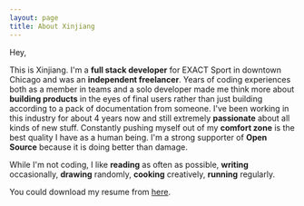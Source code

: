 ```yaml
---
layout: page
title: About Xinjiang 
---
```



Hey,

This is Xinjiang.  I'm a **full stack developer** for EXACT Sport in downtown Chicago and was an **independent freelancer**. Years of coding experiences both as a member in teams and a solo developer made me think more about **building products** in the eyes of final users rather than just building according to a pack of documentation from someone. I've been working in this industry for about 4 years now and still extremely **passionate** about all kinds of new stuff. Constantly pushing myself out of my **comfort zone** is the best quality I have as a human being. I'm a strong supporter of **Open Source** because it is doing better than damage. 

While I'm not coding, I like **reading** as often as possible, **writing** occasionally, **drawing** randomly, **cooking** creatively, **running** regularly.

You could download my resume from [here](http://xinjiangshao.com/resume/xshao-cv-short.pdf "Xinjiang Shao Resume").